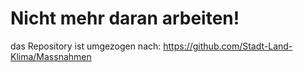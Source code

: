 # Nicht mehr daran arbeiten!
das Repository ist umgezogen nach: https://github.com/Stadt-Land-Klima/Massnahmen
